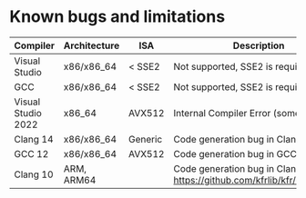 # Known bugs and limitations

| Compiler | Architecture | ISA | Description
| - | - | - | - |
| Visual Studio | x86/x86_64 | < SSE2 | Not supported, SSE2 is required |
| GCC | x86/x86_64 | < SSE2 | Not supported, SSE2 is required |
| Visual Studio 2022 | x86_64 | AVX512 | Internal Compiler Error (sometimes) |
| Clang 14 | x86/x86_64 | Generic | Code generation bug in Clang |
| GCC 12 | x86/x86_64 | AVX512 | Code generation bug in GCC |
| Clang 10 | ARM, ARM64 | | Code generation bug in Clang https://github.com/kfrlib/kfr/issues/112 |
